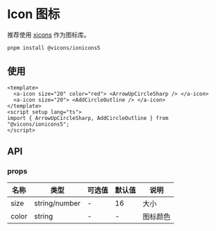 # Icon 图标

推荐使用 [xicons](https://www.xicons.org/) 作为图标库。

```bash
pnpm install @vicons/ionicons5
```

## 使用

<script setup lang="ts">
import { ArrowUpCircleSharp, AddCircleOutline } from "@vicons/ionicons5";
</script>

<a-icon size="20" color="red"> <ArrowUpCircleSharp /> </a-icon>
<a-icon size="20"> <AddCircleOutline /> </a-icon>

```vue
<template>
  <a-icon size="20" color="red"> <ArrowUpCircleSharp /> </a-icon>
  <a-icon size="20"> <AddCircleOutline /> </a-icon>
</template>
<script setup lang="ts">
import { ArrowUpCircleSharp, AddCircleOutline } from "@vicons/ionicons5";
</script>
```

## API

### props

| 名称  | 类型          | 可选值 | 默认值 | 说明     |
| ----- | ------------- | ------ | ------ | -------- |
| size  | string/number | -      | 16     | 大小     |
| color | string        | -      | -      | 图标颜色 |
